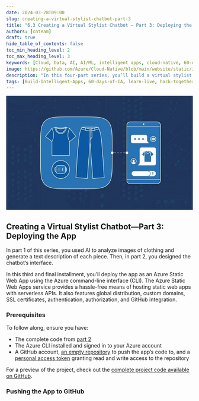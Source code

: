 ```yaml
---
date: 2024-03-28T09:00
slug: creating-a-virtual-stylist-chatbot-part-3
title: "6.3 Creating a Virtual Stylist Chatbot — Part 3: Deploying the App"
authors: [cnteam]
draft: true
hide_table_of_contents: false
toc_min_heading_level: 2
toc_max_heading_level: 3
keywords: [Cloud, Data, AI, AI/ML, intelligent apps, cloud-native, 60-days, enterprise apps, digital experiences, app modernization, serverless, ai apps]
image: https://github.com/Azure/Cloud-Native/blob/main/website/static/img/ogImage.png
description: "In this four-part series, you’ll build a virtual stylist chatbot that uses AI to analyze images and suggest clothing items. In the final article of this series, you’ll deploy and test the Intelligent App." 
tags: [Build-Intelligent-Apps, 60-days-of-IA, learn-live, hack-together, community-buzz, ask-the-expert, azure-kubernetes-service, azure-functions, azure-openai, azure-container-apps, azure-cosmos-db, github-copilot, github-codespaces, github-actions]
---
```


<head> 
  <meta property="og:url" content="https://azure.github.io/cloud-native/60daysofia/creating-a-virtual-stylist-chatbot-part-3"/>
  <meta property="og:type" content="website"/> 
  <meta property="og:title" content="Build Intelligent Apps | AI Apps on Azure"/> 
  <meta property="og:description" content="In this four-part series, you’ll build a virtual stylist chatbot that uses AI to analyze images and suggest clothing items. In the final article of this series, you’ll deploy and test the Intelligent App."/> 
  <meta property="og:image" content="https://github.com/Azure/Cloud-Native/blob/main/website/static/img/ogImage.png"/> 
  <meta name="twitter:url" content="https://azure.github.io/Cloud-Native/60daysofIA/creating-a-virtual-stylist-chatbot-part-3" /> 
  <meta name="twitter:title" content="Build Intelligent Apps | AI Apps on Azure" />
 <meta name="twitter:description" content="In this four-part series, you’ll build a virtual stylist chatbot that uses AI to analyze images and suggest clothing items. In the final article of this series, you’ll deploy and test the Intelligent App." />
  <meta name="twitter:image" content="https://azure.github.io/Cloud-Native/img/ogImage.png" /> 
  <meta name="twitter:card" content="summary_large_image" /> 
  <meta name="twitter:creator" content="@devanshidiaries" /> 
  <link rel="canonical" href="https://azure.github.io/Cloud-Native/60daysofIA/creating-a-virtual-stylist-chatbot-part-3" /> 
</head> 

<!-- End METADATA -->

![image alt: A minimalist graphic features a t-shirt, pants, and robot head in a rounded square, connected by broken line to a smartphone that displays a chatbot conversation.](../../static/img/60-days-of-ia/blogs/2024-03-28/6-3-1.jpeg)

## Creating a Virtual Stylist Chatbot—Part 3: Deploying the App

In part 1 of this series, you used AI to analyze images of clothing and generate a text description of each piece. Then, in part 2, you designed the chatbot’s interface.

In this third and final installment, you’ll deploy the app as an Azure Static Web App using the Azure command-line interface (CLI). The Azure Static Web Apps service provides a hassle-free means of hosting static web apps with serverless APIs. It also features global distribution, custom domains, SSL certificates, authentication, authorization, and GitHub integration.

### Prerequisites

To follow along, ensure you have:

* The complete code from [part 2](https://azure.github.io/Cloud-Native/60DaysOfIA/creating-a-virtual-stylist-chatbot-part-2)
* The Azure CLI installed and signed in to your Azure account
* A GitHub account, [an empty repository](https://docs.github.com/en/repositories/creating-and-managing-repositories/quickstart-for-repositories) to push the app’s code to, and a [personal access token](https://docs.github.com/en/enterprise-server@3.9/authentication/keeping-your-account-and-data-secure/managing-your-personal-access-tokens#creating-a-personal-access-token) granting read and write access to the repository

For a preview of the project, check out the [complete project code available on GitHub](https://github.com/rogerwinter/Microsoft-Creating-a-Virtual-Stylist-Chatbot/).

### Pushing the App to GitHub

